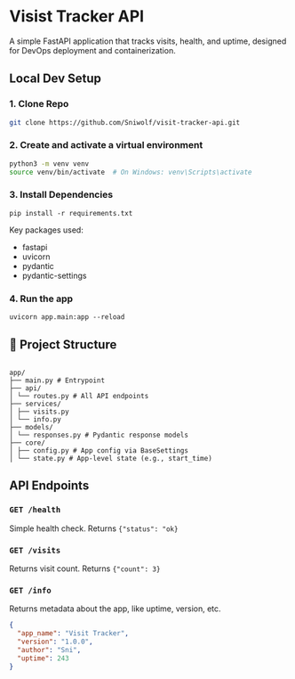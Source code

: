 # Visist Tracker API
   A simple FastAPI application that tracks visits, health, and uptime, designed for DevOps deployment and containerization.

## Local Dev Setup
### 1. Clone Repo
   ```bash
   git clone https://github.com/Sniwolf/visit-tracker-api.git
   ```
### 2. Create and activate a virtual environment
   ```bash
   python3 -m venv venv
   source venv/bin/activate  # On Windows: venv\Scripts\activate 
   ```
### 3. Install Dependencies
   `pip install -r requirements.txt`

   Key packages used:
   - fastapi
   - uvicorn
   - pydantic
   - pydantic-settings

### 4. Run the app
   `uvicorn app.main:app --reload`

## 🧩 Project Structure
<pre><code> 
app/ 
├── main.py # Entrypoint 
├── api/ 
│ └── routes.py # All API endpoints 
├── services/ 
│ ├── visits.py 
│ └── info.py 
├── models/ 
│ └── responses.py # Pydantic response models 
├── core/ 
│ ├── config.py # App config via BaseSettings 
│ └── state.py # App-level state (e.g., start_time)
</code></pre>

## API Endpoints
### ```GET /health```
Simple health check. Returns ```{"status": "ok}```

### ```GET /visits```
Returns visit count. Returns ```{"count": 3}```

### ```GET /info```
Returns metadata about the app, like uptime, version, etc.
```json
{
  "app_name": "Visit Tracker",
  "version": "1.0.0",
  "author": "Sni",
  "uptime": 243
}
```

